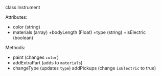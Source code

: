 class Instrument

Attributes:
+ color (string)
+ materials (array)
+bodyLength (Float)
+type (string)
+isElectric (boolean)

Methods:
+ paint (changes `color`)
+ addExtraPart (adds to `materials`)
+ changeType (updates `type`)
addPickups (change `isElectric` to true)

